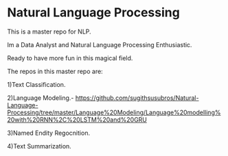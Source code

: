 # Natural Language Processing

This is a master repo for NLP.

Im a Data Analyst and Natural Language Processing Enthusiastic.

Ready to have more fun in this magical field.

The repos in this master repo are:

1)Text Classification.

2)Language Modeling.- https://github.com/sugithsusubros/Natural-Language-Processing/tree/master/Language%20Modeling/Language%20modelling%20with%20RNN%2C%20LSTM%20and%20GRU

3)Named Endity Regocnition.

4)Text Summarization.
